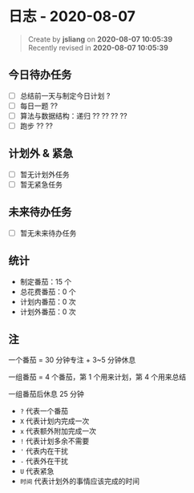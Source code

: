 日志 - 2020-08-07
===

> Create by **jsliang** on **2020-08-07 10:05:39**  
> Recently revised in **2020-08-07 10:05:39**

## 今日待办任务

* [ ] 总结前一天与制定今日计划 ?
* [ ] 每日一题 ??
* [ ] 算法与数据结构：递归 ?? ?? ?? ??
* [ ] 跑步 ?? ??

## 计划外 & 紧急

* [ ] 暂无计划外任务
* [ ] 暂无紧急任务

## 未来待办任务

* [ ] 暂无未来待办任务

## 统计

* 制定番茄：15 个
* 总花费番茄：0 个
* 计划内番茄：0 次
* 计划外番茄：0 次

## 注

一个番茄 = 30 分钟专注 + 3~5 分钟休息

一组番茄 = 4 个番茄，第 1 个用来计划，第 4 个用来总结

一组番茄后休息 25 分钟

* `?` 代表一个番茄
* `X` 代表计划内完成一次
* `x` 代表额外附加完成一次
* `!` 代表计划多余不需要
* `'` 代表内在干扰
* `-` 代表外在干扰
* `U` 代表紧急
* `时间` 代表计划外的事情应该完成的时间
